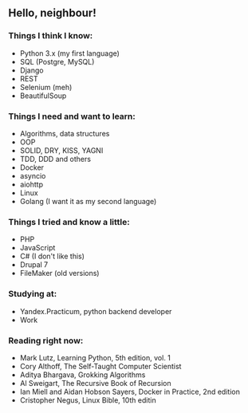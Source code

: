 ## Hello, neighbour!

### Things I think I know:
- Python 3.x (my first language)
- SQL (Postgre, MySQL)
- Django
- REST
- Selenium (meh)
- BeautifulSoup

### Things I need and want to learn:
- Algorithms, data structures
- OOP
- SOLID, DRY, KISS, YAGNI
- TDD, DDD and others
- Docker
- asyncio
- aiohttp
- Linux
- Golang (I want it as my second language)

### Things I tried and know a little:
- PHP
- JavaScript
- C# (I don't like this)
- Drupal 7
- FileMaker (old versions)

### Studying at:
- Yandex.Practicum, python backend developer
- Work

### Reading right now:
- Mark Lutz, Learning Python, 5th edition, vol. 1
- Cory Althoff, The Self-Taught Computer Scientist
- Aditya Bhargava, Grokking Algorithms
- Al Sweigart, The Recursive Book of Recursion
- Ian Miell and Aidan Hobson Sayers, Docker in Practice, 2nd edition
- Cristopher Negus, Linux Bible, 10th editin
